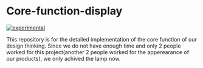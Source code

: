 # Core-function-display

[![experimental](http://badges.github.io/stability-badges/dist/experimental.svg)](http://github.com/badges/stability-badges)

This repository is for the detailed implementation of the core function of our design thinking. Since we do not have enough time and only 2 people worked for this project(another 2 people worked for the apperearance of our products), we only achived the lamp now.

